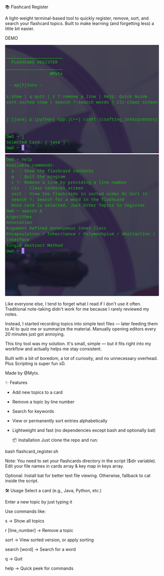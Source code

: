 📚 Flashcard Register

A light-weight terminal-based tool to quickly register, remove, sort, and search your flashcard topics.
Built to make learning (and forgetting less) a little bit easier.

DEMO

![Demo Screenshot](assets/2025-04-19-141436_hyprshot.png)
![Demo Screenshot](assets/2025-04-19-140707_hyprshot.png)

Like everyone else, I tend to forget what I read if I don't use it often.
Traditional note-taking didn't work for me because I rarely reviewed my notes.

Instead, I started recording topics into simple text files — later feeding them to AI to quiz me or summarize the material.
Manually opening editors every 20 minutes just got annoying.

This tiny tool was my solution.
It's small, simple — but it fits right into my workflow and actually helps me stay consistent.

Built with a bit of boredom, a lot of curiosity, and no unnecessary overhead.
Plus Scripting is super fun xD.

Made by @Mytx.

✨ Features
* Add new topics to a card

* Remove a topic by line number

* Search for keywords

* View or permanently sort entries alphabetically

* Lightweight and fast (no dependencies except bash and optionally bat)


  📦 Installation
Just clone the repo and run:

bash flashcard_register.sh

Note: You need to set your flashcards directory in the script ($dir variable).
      Edit your file names in cards array & key map in keys array.

Optional: Install bat for better text file viewing.
Otherwise, fallback to cat inside the script.


🛠️ Usage
Select a card (e.g., Java, Python, etc.)

Enter a new topic by just typing it

Use commands like:

s → Show all topics

r [line_number] → Remove a topic

sort → View sorted version, or apply sorting

search [word] → Search for a word

q → Quit

help → Quick peek for commands
